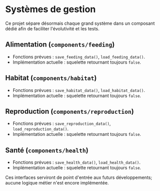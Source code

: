 # Systèmes de gestion

Ce projet sépare désormais chaque grand système dans un composant dédié afin de faciliter l'évolutivité et les tests.

## Alimentation (`components/feeding`)
- Fonctions prévues : `save_feeding_data()`, `load_feeding_data()`.
- Implémentation actuelle : squelette retournant toujours `false`.

## Habitat (`components/habitat`)
- Fonctions prévues : `save_habitat_data()`, `load_habitat_data()`.
- Implémentation actuelle : squelette retournant toujours `false`.

## Reproduction (`components/reproduction`)
- Fonctions prévues : `save_reproduction_data()`, `load_reproduction_data()`.
- Implémentation actuelle : squelette retournant toujours `false`.

## Santé (`components/health`)
- Fonctions prévues : `save_health_data()`, `load_health_data()`.
- Implémentation actuelle : squelette retournant toujours `false`.

Ces interfaces serviront de point d'entrée aux futurs développements; aucune logique métier n'est encore implémentée.
